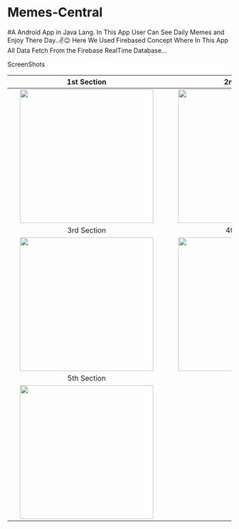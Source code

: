 # Memes-Central
#A Android App in Java Lang.
In This App User Can See Daily Memes and Enjoy There Day..✌😉 Here We Used Firebased Concept Where In This App All Data Fetch From the Firebase RealTime Database...



ScreenShots


  1st Section              |  2nd Section
:-------------------------:|:-------------------------:
<img style="width:300px;" hspace="20" src="https://user-images.githubusercontent.com/30976812/149365817-3770634e-543f-4d4c-8544-e0ed5d00b073.jpeg">  |  <img style="width:300px;" hspace="20" src="https://user-images.githubusercontent.com/30976812/149365922-796d6b51-e75a-4bc6-b27c-d439e4abcf8d.jpeg">
  3rd Section              |  4th  Section     
<img style="width:300px;" hspace="20" src="https://user-images.githubusercontent.com/30976812/149365980-e0ab78f7-6d70-4895-a2d9-823d0d5e6531.jpeg">  |  <img style="width:300px;" hspace="20" src="https://user-images.githubusercontent.com/30976812/149366046-94490fdf-96b3-4c8f-9c09-e559041f8eed.jpeg">
  5th Section              |
<img style="width:300px;" hspace="20" src="https://user-images.githubusercontent.com/30976812/149366117-9879b769-b8d3-43e1-8cf3-a2fde659d93a.jpeg">  |
